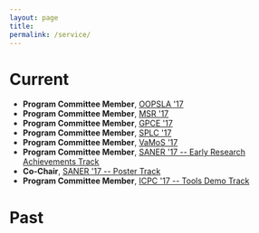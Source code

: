 ```yaml
---
layout: page
title:
permalink: /service/
---
```


# Current #

* **Program Committee Member**, [OOPSLA '17](http://2017.splashcon.org/track/splash-2017-OOPSLA)
* **Program Committee Member**, [MSR '17](http://2017.msrconf.org/#/home)
* **Program Committee Member**, [GPCE '17](http://conf.researchr.org/track/gpce-2017/gpce-2017-GPCE-2017)
* **Program Committee Member**, [SPLC '17](http://congreso.us.es/splc2017/)
* **Program Committee Member**, [VaMoS '17](https://vamos2017.wordpress.com/)
* **Program Committee Member**, [SANER '17 -- Early Research Achievements Track](http://saner.aau.at/call-for-papers-era-track/)
* **Co-Chair**, [SANER '17 -- Poster Track](http://saner.aau.at/call-for-papers-poster-track/)
* **Program Committee Member**, [ICPC '17 -- Tools Demo Track](http://icpc2017.unibas.it/)



# Past #


